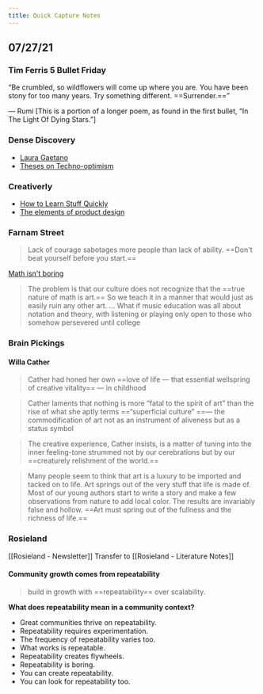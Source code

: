 ```yaml
---
title: Quick Capture Notes
---
```

## 07/27/21
### Tim Ferris 5 Bullet Friday
“Be crumbled,
so wildflowers will come up
where you are.
You have been stony for too many years.
Try something different.
==Surrender.==”

— Rumi
[This is a portion of a longer poem, as found in the first bullet, “In The Light Of Dying Stars.”]

### Dense Discovery
+ [Laura Gaetano](https://t.densediscovery.com/CL0/https:%2F%2Ftwitter.com%2Falicetragedy/1/0100017ae4c39409-8003ad42-8046-4da7-bd7a-25cfbf4fd83e-000000/k-8qkMD1uCuvfeNupha84jLnEIgkYuf4Z9Q_B0ECq_U=207)
+ [Theses on Techno-optimism](https://t.densediscovery.com/CL0/https:%2F%2Flibrarianshipwreck.wordpress.com%2F2021%2F06%2F10%2Ftheses-on-techno-optimism%2F%3Futm_source=densediscovery%26utm_medium=email%26utm_campaign=newsletter-issue-148/1/0100017ae4c39409-8003ad42-8046-4da7-bd7a-25cfbf4fd83e-000000/nYAIowyRmyjl9KwWTujXdnup1sHYpJAKXm4Ru4Zn5LI=207)

### Creativerly
+ [How to Learn Stuff Quickly](https://www.joshwcomeau.com/blog/how-to-learn-stuff-quickly/)
+ [The elements of product design](https://jamiemill.com/blog/elements-of-product-design/)
### Farnam Street
> Lack of courage sabotages more people than lack of ability.
==Don't beat yourself before you start.==

[Math isn't boring](https://click.convertkit-mail4.com/wvu4xvqlmwagh2dn4lae/58hvh7h557x898t6/aHR0cHM6Ly9mcy5ibG9nLzIwMjEvMDcvbWF0aGVtYXRpY2lhbnMtbGFtZW50Lw==) 
> The problem is that our culture does not recognize that the ==true nature of math is art.== So we teach it in a manner that would just as easily ruin any other art. ... What if music education was all about notation and theory, with listening or playing only open to those who somehow persevered until college

### Brain Pickings
#### Willa Cather
> Cather had honed her own ==love of life — that essential wellspring of creative vitality== — in childhood

> Cather laments that nothing is more “fatal to the spirit of art” than the rise of what she aptly terms ==“superficial culture” ==— the commodification of art not as an instrument of aliveness but as a status symbol

> The creative experience, Cather insists, is a matter of tuning into the inner feeling-tone strummed not by our cerebrations but by our ==creaturely relishment of the world.==

> Many people seem to think that art is a luxury to be imported and tacked on to life. Art springs out of the very stuff that life is made of. Most of our young authors start to write a story and make a few observations from nature to add local color. The results are invariably false and hollow. ==Art must spring out of the fullness and the richness of life.==

### Rosieland
[[Rosieland - Newsletter]]
Transfer to [[Rosieland - Literature Notes]]
#### Community growth comes from repeatability
> build in growth with ==repeatability== over scalability. 

**What does repeatability mean in a community context?**
+ Great communities thrive on repeatability.
+ Repeatability requires experimentation.
+ The frequency of repeatability varies too.
+ What works is repeatable.
+ Repeatability creates flywheels. 
+ Repeatability is boring.
+ You can create repeatability.
+ You can look for repeatability too. 
